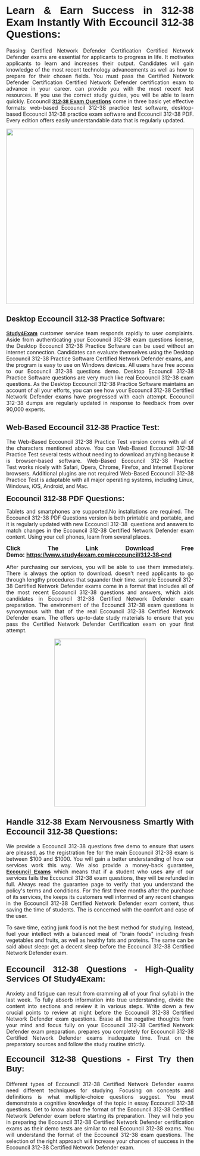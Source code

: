 <h1 style="text-align: justify;"><span style="font-family:Tahoma,Geneva,sans-serif;"><strong>Learn & Earn Success in 312-38 Exam Instantly With Eccouncil 312-38 Questions:</strong></span></h1>

<p style="text-align: justify;">Passing Certified Network Defender Certification Certified Network Defender exams are essential for applicants to progress in life. It motivates applicants to learn and increases their output. Candidates will gain knowledge of the most recent technology advancements as well as how to prepare for their chosen fields. You must pass the Certified Network Defender Certification Certified Network Defender certification exam to advance in your career. can provide you with the most recent test resources. If you use the correct study guides, you will be able to learn quickly. Eccouncil <a href="https://www.study4exam.com/eccouncil/312-38-cnd" target="_blank"><span style="font-family:Tahoma,Geneva,sans-serif;"><strong>312-38 Exam Questions</strong></span></a> come in three basic yet effective formats: web-based Eccouncil 312-38 practice test software, desktop-based Eccouncil 312-38 practice exam software and Eccouncil 312-38 PDF. Every edition offers easily understandable data that is regularly updated.</p>

<p style="text-align: justify;"><a href="https://www.study4exam.com/eccouncil/312-38-cnd" target="_blank"><img alt="" src="https://lh3.googleusercontent.com/pw/AM-JKLVq_oPqfp0-n5zn4yqAoyjjcA2yO-jT5Cm68rj_xPcdsmakSaLzyxJ8unsRMKMdGkmOINvzyM17CwNHdrz3aK03FYcCewHDEYJs7lAvJLcrBifJ5qSpkhSIJgPhz-7dSY7ixq9ev6p4G2ds_VnujUaf=w1366-h530-no?authuser=0" style="width: 100%; height: 470px;" /></a></p>

<h2 style="text-align: justify;"><span style="font-family:Tahoma,Geneva,sans-serif;"><strong><span style="font-size:20px;">Desktop Eccouncil 312-38 Practice Software:</span></strong></span></h2>

<p style="text-align: justify;"><a href="https://www.study4exam.com/" target="_blank"><span style="font-family:Tahoma,Geneva,sans-serif;"><strong>Study4Exam</strong></span></a> customer service team responds rapidly to user complaints. Aside from authenticating your Eccouncil 312-38 exam questions license, the Desktop Eccouncil 312-38 Practice Software can be used without an internet connection. Candidates can evaluate themselves using the Desktop Eccouncil 312-38 Practice Software Certified Network Defender exams, and the program is easy to use on Windows devices. All users have free access to our Eccouncil 312-38 questions demo. Desktop Eccouncil 312-38 Practice Software questions are very much like real Eccouncil 312-38 exam questions. As the Desktop Eccouncil 312-38 Practice Software maintains an account of all your efforts, you can see how your Eccouncil 312-38 Certified Network Defender exams have progressed with each attempt. Eccouncil 312-38 dumps are regularly updated in response to feedback from over 90,000 experts.</p>

<h2 style="text-align: justify;"><strong><span style="font-family:Tahoma,Geneva,sans-serif;"><span style="font-size:20px;">Web-Based Eccouncil 312-38 Practice Test:</span></span></strong></h2>

<p style="text-align: justify;">The Web-Based Eccouncil 312-38 Practice Test version comes with all of the characters mentioned above. You can Web-Based Eccouncil 312-38 Practice Test several tests without needing to download anything because it is browser-based software. Web-Based Eccouncil 312-38 Practice Test works nicely with Safari, Opera, Chrome, Firefox, and Internet Explorer browsers. Additional plugins are not required Web-Based Eccouncil 312-38 Practice Test is adaptable with all major operating systems, including Linux, Windows, iOS, Android, and Mac.</p>

<p style="text-align: justify;"><strong><span style="font-family:Tahoma,Geneva,sans-serif;"><span style="font-size:20px;">Eccouncil 312-38 PDF Questions:</span></span></strong></p>

<p style="text-align: justify;">Tablets and smartphones are supported.No installations are required. The Eccouncil 312-38 PDF Questions version is both printable and portable, and it is regularly updated with new Eccouncil 312-38  questions and answers to match changes in the Eccouncil 312-38 Certified Network Defender exam content. Using your cell phones, learn from several places.</p>

<p style="text-align: justify;"><strong><span style="font-size:16px;"><span style="font-family:Tahoma,Geneva,sans-serif;">Click The Link Download Free Demo:</span></span></strong> <strong><span style="font-size:16px;"><span style="font-family:Tahoma,Geneva,sans-serif;"><a href="https://www.study4exam.com/eccouncil/312-38-cnd" target="_blank">https://www.study4exam.com/eccouncil/312-38-cnd</a></span></span></strong></p>

<p style="text-align: justify;">After purchasing our services, you will be able to use them immediately. There is always the option to download. doesn't need applicants to go through lengthy procedures that squander their time. sample Eccouncil 312-38 Certified Network Defender exams come in a format that includes all of the most recent Eccouncil 312-38 questions and answers, which aids candidates in Eccouncil 312-38 Certified Network Defender exam preparation. The environment of the Eccouncil 312-38 exam questions is synonymous with that of the real Eccouncil 312-38 Certified Network Defender exam. The offers up-to-date study materials to ensure that you pass the Certified Network Defender Certification exam on your first attempt.</p>

<p style="text-align: center;"><a href="https://www.study4exam.com/eccouncil/312-38-cnd" target="_blank"><img alt="" src="https://lh3.googleusercontent.com/pw/AM-JKLXfNjhwPiMVy0ctVShSUYpvTBudxxEKSjIvWyQcQ4fkjC7tw4fAHzQCxVumweZ4lZywWu345GH-ksy4ecL_MjJ_HOMVvBbLXRtkP9fACCrcmZAb4vVtcna_wHGfpzNHbsqs91m4DXRGfOMJpFZl-Ci9=w650-h649-no?authuser=0" style="width: 70%; height: 450px;" /></a></p>

<h2 style="text-align: justify;"><strong><span style="font-size:22px;"><span style="font-family:Tahoma,Geneva,sans-serif;">Handle 312-38 Exam Nervousness Smartly With Eccouncil 312-38 Questions:</span></span></strong></h2>

<p style="text-align: justify;">We provide a Eccouncil 312-38 questions free demo to ensure that users are pleased, as the registration fee for the main Eccouncil 312-38 exam is between $100 and $1000. You will gain a better understanding of how our services work this way. We also provide a money-back guarantee, <a href="https://www.study4exam.com/eccouncil-exams" target="_blank"><span style="font-family:Tahoma,Geneva,sans-serif;"><strong>Eccouncil Exams</strong></span></a> which means that if a student who uses any of our services fails the Eccouncil 312-38 exam questions, they will be refunded in full. Always read the guarantee page to verify that you understand the policy's terms and conditions. For the first three months after the purchase of its services, the keeps its customers well informed of any recent changes in the Eccouncil 312-38 Certified Network Defender exam content, thus saving the time of students. The is concerned with the comfort and ease of the user.</p>

<p style="text-align: justify;">To save time, eating junk food is not the best method for studying. Instead, fuel your intellect with a balanced meal of "brain foods" including fresh vegetables and fruits, as well as healthy fats and proteins. The same can be said about sleep: get a decent sleep before the Eccouncil 312-38 Certified Network Defender exam.</p>

<h3 style="text-align: justify;"><span style="font-family:Tahoma,Geneva,sans-serif;"><strong><span style="font-size:22px;">Eccouncil 312-38 Questions - High-Quality Services Of Study4Exam:</span></strong></span></h3>

<p style="text-align: justify;">Anxiety and fatigue can result from cramming all of your final syllabi in the last week. To fully absorb information into true understanding, divide the content into sections and review it in various steps. Write down a few crucial points to review at night before the Eccouncil 312-38 Certified Network Defender exam questions. Erase all the negative thoughts from your mind and focus fully on your Eccouncil 312-38 Certified Network Defender exam preparation. prepares you completely for Eccouncil 312-38 Certified Network Defender exams inadequate time. Trust on the preparatory sources and follow the study routine strictly. </p>

<h4 style="text-align: justify;"><span style="font-family:Tahoma,Geneva,sans-serif;"><strong><span style="font-size:22px;">Eccouncil 312-38 Questions - First Try then Buy:</span></strong></span></h4>

<p style="text-align: justify;">Different types of Eccouncil 312-38 Certified Network Defender exams need different techniques for studying. Focusing on concepts and definitions is what multiple-choice questions suggest. You must demonstrate a cognitive knowledge of the topic in essay Eccouncil 312-38 questions. Get to know about the format of the Eccouncil 312-38 Certified Network Defender exam before starting its preparation. They will help you in preparing the Eccouncil 312-38 Certified Network Defender certification exams as their demo tests are similar to real Eccouncil 312-38 exams. You will understand the format of the Eccouncil 312-38 exam questions. The selection of the right approach will increase your chances of success in the Eccouncil 312-38 Certified Network Defender exam.</p>
